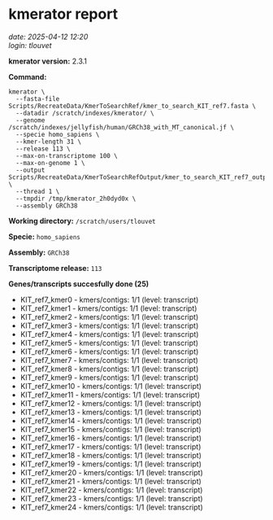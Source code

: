 # kmerator report
*date: 2025-04-12 12:20*  
*login: tlouvet*

**kmerator version:** 2.3.1

**Command:**

```
kmerator \
  --fasta-file Scripts/RecreateData/KmerToSearchRef/kmer_to_search_KIT_ref7.fasta \
  --datadir /scratch/indexes/kmerator/ \
  --genome /scratch/indexes/jellyfish/human/GRCh38_with_MT_canonical.jf \
  --specie homo_sapiens \
  --kmer-length 31 \
  --release 113 \
  --max-on-transcriptome 100 \
  --max-on-genome 1 \
  --output Scripts/RecreateData/KmerToSearchRefOutput/kmer_to_search_KIT_ref7_output \
  --thread 1 \
  --tmpdir /tmp/kmerator_2h0dyd0x \
  --assembly GRCh38
```

**Working directory:** `/scratch/users/tlouvet`

**Specie:** `homo_sapiens`

**Assembly:** `GRCh38`

**Transcriptome release:** `113`

**Genes/transcripts succesfully done (25)**

- KIT_ref7_kmer0 - kmers/contigs: 1/1 (level: transcript)
- KIT_ref7_kmer1 - kmers/contigs: 1/1 (level: transcript)
- KIT_ref7_kmer2 - kmers/contigs: 1/1 (level: transcript)
- KIT_ref7_kmer3 - kmers/contigs: 1/1 (level: transcript)
- KIT_ref7_kmer4 - kmers/contigs: 1/1 (level: transcript)
- KIT_ref7_kmer5 - kmers/contigs: 1/1 (level: transcript)
- KIT_ref7_kmer6 - kmers/contigs: 1/1 (level: transcript)
- KIT_ref7_kmer7 - kmers/contigs: 1/1 (level: transcript)
- KIT_ref7_kmer8 - kmers/contigs: 1/1 (level: transcript)
- KIT_ref7_kmer9 - kmers/contigs: 1/1 (level: transcript)
- KIT_ref7_kmer10 - kmers/contigs: 1/1 (level: transcript)
- KIT_ref7_kmer11 - kmers/contigs: 1/1 (level: transcript)
- KIT_ref7_kmer12 - kmers/contigs: 1/1 (level: transcript)
- KIT_ref7_kmer13 - kmers/contigs: 1/1 (level: transcript)
- KIT_ref7_kmer14 - kmers/contigs: 1/1 (level: transcript)
- KIT_ref7_kmer15 - kmers/contigs: 1/1 (level: transcript)
- KIT_ref7_kmer16 - kmers/contigs: 1/1 (level: transcript)
- KIT_ref7_kmer17 - kmers/contigs: 1/1 (level: transcript)
- KIT_ref7_kmer18 - kmers/contigs: 1/1 (level: transcript)
- KIT_ref7_kmer19 - kmers/contigs: 1/1 (level: transcript)
- KIT_ref7_kmer20 - kmers/contigs: 1/1 (level: transcript)
- KIT_ref7_kmer21 - kmers/contigs: 1/1 (level: transcript)
- KIT_ref7_kmer22 - kmers/contigs: 1/1 (level: transcript)
- KIT_ref7_kmer23 - kmers/contigs: 1/1 (level: transcript)
- KIT_ref7_kmer24 - kmers/contigs: 1/1 (level: transcript)
